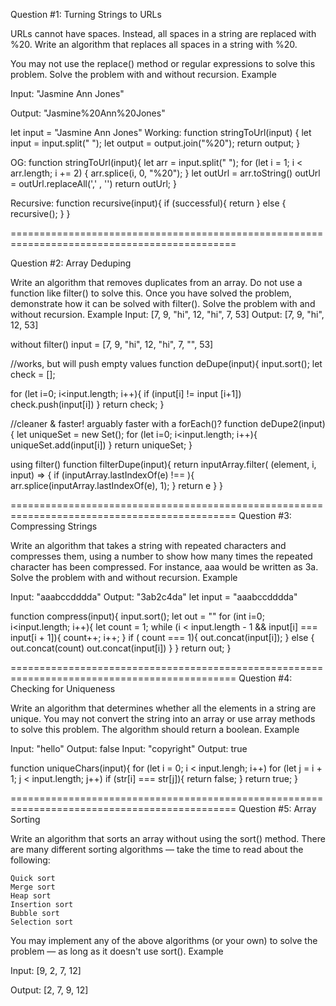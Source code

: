 Question #1: Turning Strings to URLs

URLs cannot have spaces. Instead, all spaces in a string are replaced with %20. Write an algorithm that replaces all spaces in a string with %20.

You may not use the replace() method or regular expressions to solve this problem. Solve the problem with and without recursion.
Example

Input: "Jasmine Ann Jones"

Output: "Jasmine%20Ann%20Jones"

let input = "Jasmine Ann Jones"
Working:
function stringToUrl(input) {
  let input = input.split(" ");
  let output =  output.join("%20");
  return output;
}

OG:
function stringToUrl(input){
  let arr = input.split(" ");
  for (let i = 1; i < arr.length; i += 2) {
    arr.splice(i, 0, "%20");
  }
  let outUrl = arr.toString()
  outUrl = outUrl.replaceAll(',' , '')
  return outUrl;
}

Recursive:
function recursive(input){
  if (successful){
    return 
  } else {
    recursive();
  }
}

=============================================================================================


Question #2: Array Deduping

Write an algorithm that removes duplicates from an array. Do not use a function like filter() to solve this. Once you have solved the problem, demonstrate how it can be solved with filter(). Solve the problem with and without recursion.
Example
Input: [7, 9, "hi", 12, "hi", 7, 53]
Output: [7, 9, "hi", 12, 53]

without filter()
input = [7, 9, "hi", 12, "hi", 7, "", 53]

//works, but will push empty values
function deDupe(input){
  input.sort();
  let check = [];
  
  for (let i=0; i<input.length; i++){
    if (input[i] != input [i+1])
    check.push(input[i])
  }
  return check;
}

//cleaner & faster! arguably faster with a forEach()?
function deDupe2(input){
  let uniqueSet = new Set();
  for (let i=0; i<input.length; i++){
    uniqueSet.add(input[i])
  }
  return uniqueSet;
}

using filter()
function filterDupe(input){
  return inputArray.filter( (element, i, input) => {
    if (inputArray.lastIndexOf(e) !== ){
      arr.splice(inputArray.lastIndexOf(e), 1);
    }
    return e
  }
}

=============================================================================================
Question #3: Compressing Strings

Write an algorithm that takes a string with repeated characters and compresses them, using a number to show how many times the repeated character has been compressed. For instance, aaa would be written as 3a. Solve the problem with and without recursion.
Example

Input: "aaabccdddda"
Output: "3ab2c4da"
let input = "aaabccdddda"

function compress(input){
  input.sort();
  let out = ""
  for (int i=0; i<input.length; i++){
    let count = 1;
    while (i < input.length - 1 && input[i] === input[i + 1]){
      count++;
      i++;
    }
    if ( count === 1){
      out.concat(input[i]);
    } else {
      out.concat(count)
      out.concat(input[i])
    }
  }
  return out;
}


=============================================================================================
Question #4: Checking for Uniqueness

Write an algorithm that determines whether all the elements in a string are unique. You may not convert the string into an array or use array methods to solve this problem. The algorithm should return a boolean.
Example

Input: "hello"
Output: false
Input: "copyright"
Output: true

function uniqueChars(input){
  for (let i = 0; i < input.lengh; i++)
    for (let j = i + 1; j < input.length; j++)
      if (str[i] === str[j]){
        return false;
      }
  return true;
}

=============================================================================================
Question #5: Array Sorting

Write an algorithm that sorts an array without using the sort() method. There are many different sorting algorithms — take the time to read about the following:

    Quick sort
    Merge sort
    Heap sort
    Insertion sort
    Bubble sort
    Selection sort

You may implement any of the above algorithms (or your own) to solve the problem — as long as it doesn't use sort().
Example

Input: [9, 2, 7, 12]

Output: [2, 7, 9, 12]